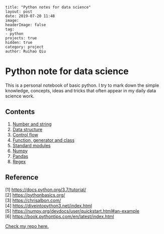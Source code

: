 ```
title: "Python notes for data science"
layout: post
date: 2019-07-20 11:48
image:
headerImage: false
tag:
- python
projects: true
hidden: true
category: project
author: Ruihao Qiu
```

# Python note for data science

This is a personal notebook of basic python. I try to mark down the simple knowledge, concepts, ideas and tricks that often appear in my daily data science work.

## Contents

1. [Number and string](https://github.com/RuihaoQiu/Python-notes/blob/master/number-and-string.markdown)
1. [Data structure](https://github.com/RuihaoQiu/Python-notes/blob/master/data-structure.markdown)
1. [Control flow](https://github.com/RuihaoQiu/Python-notes/blob/master/control-flow.markdown)
1. [Function, generator and class](https://github.com/RuihaoQiu/Python-notes/blob/master/function-generator-class.markdown)
1. [Standard modules](https://github.com/RuihaoQiu/Python-notes/blob/master/module-and-package.markdown)
1. [Numpy](https://github.com/RuihaoQiu/Python-notes/blob/master/numpy-notes.markdown)
1. [Pandas](https://github.com/RuihaoQiu/Python-notes/blob/master/pandas-notes.markdown)
1. [Regex](https://github.com/RuihaoQiu/Python-notes/blob/master/regex-notes.markdown)

## Reference

[1] https://docs.python.org/3.7/tutorial/  
[2] https://pythonbasics.org/  
[3] https://chrisalbon.com/  
[4] https://diveintopython3.net/index.html  
[5] https://numpy.org/devdocs/user/quickstart.html#an-example  
[6] https://book.pythontips.com/en/latest/index.html

[Check my repo here.](https://github.com/RuihaoQiu/Python-notes)
